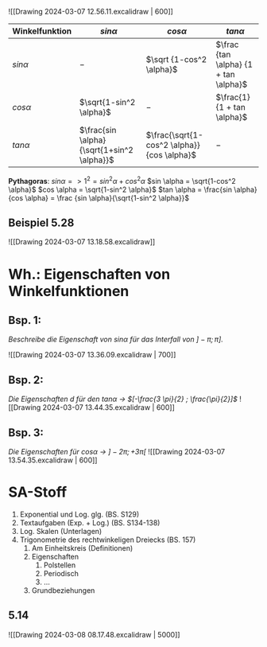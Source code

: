 ![[Drawing 2024-03-07 12.56.11.excalidraw | 600]]

| Winkelfunktion | $sin \alpha$                               | $cos \alpha$                               | $tan \alpha$                          |
| -------------- | ------------------------------------------ | ------------------------------------------ | ------------------------------------- |
| $sin \alpha$   | $-$                                        | $\sqrt {1-cos^2 \alpha}$                   | $\frac {tan \alpha} {1 + tan \alpha}$ |
| $cos \alpha$   | $\sqrt{1-sin^2 \alpha}$                    | $-$                                        | $\frac{1}{1 + tan \alpha}$            |
| $tan \alpha$   | $\frac{sin \alpha}{\sqrt{1+sin^2 \alpha}}$ | $\frac{\sqrt{1-cos^2 \alpha}}{cos \alpha}$ | $-$                                   |
**Pythagoras**:
	$sin \alpha => 1^2 = sin^2 \alpha + cos^2 \alpha$
	$sin \alpha = \sqrt{1-cos^2 \alpha}$
	$cos \alpha = \sqrt{1-sin^2 \alpha}$
	$tan \alpha = \frac{sin \alpha}{cos \alpha} = \frac {sin \alpha}{\sqrt{1-sin^2 \alpha}}$
## Beispiel 5.28
![[Drawing 2024-03-07 13.18.58.excalidraw]]
# Wh.: Eigenschaften von Winkelfunktionen

## Bsp. 1:
_Beschreibe die Eigenschaft von $sin\alpha$ für das Interfall von $]-\pi; \pi]$._

![[Drawing 2024-03-07 13.36.09.excalidraw | 700]]
## Bsp. 2:
_Die Eigenschaften d
für den $tan \alpha$ -> $[-\frac{3 \pi}{2} ; \frac{\pi}{2}]$_
![[Drawing 2024-03-07 13.44.35.excalidraw | 600]]
## Bsp. 3:
_Die Eigenschaften für $cos \alpha$
-> $]-2 \pi; +3\pi[$_
![[Drawing 2024-03-07 13.54.35.excalidraw | 600]]

# SA-Stoff
1) Exponential und Log. glg. (BS. S129)
2) Textaufgaben (Exp. + Log.) (BS. S134-138)
3) Log. Skalen (Unterlagen)
4) Trigonometrie des rechtwinkeligen Dreiecks (BS. 157)
	1) Am Einheitskreis (Definitionen)
	2) Eigenschaften 
		1) Polstellen
		2) Periodisch
		3) …
	3) Grundbeziehungen

## 5.14
![[Drawing 2024-03-08 08.17.48.excalidraw | 5000]]
